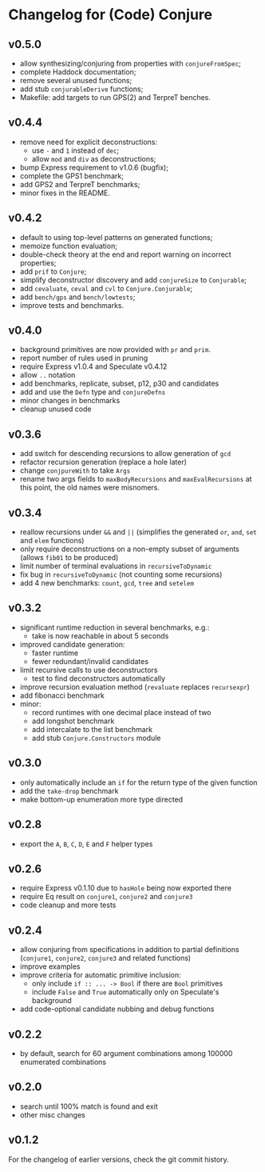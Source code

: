 Changelog for (Code) Conjure
============================


v0.5.0
------

* allow synthesizing/conjuring from properties with `conjureFromSpec`;
* complete Haddock documentation;
* remove several unused functions;
* add stub `conjurableDerive` functions;
* Makefile: add targets to run GPS(2) and TerpreT benches.


v0.4.4
------

* remove need for explicit deconstructions:
	- use `-` and `1` instead of `dec`;
	- allow `mod` and `div` as deconstructions;
* bump Express requirement to v1.0.6 (bugfix);
* complete the GPS1 benchmark;
* add GPS2 and TerpreT benchmarks;
* minor fixes in the README.


v0.4.2
------

* default to using top-level patterns on generated functions;
* memoize function evaluation;
* double-check theory at the end and report warning on incorrect properties;
* add `prif` to `Conjure`;
* simplify deconstructor discovery and add `conjureSize` to `Conjurable`;
* add `cevaluate`, `ceval` and `cvl` to `Conjure.Conjurable`;
* add `bench/gps` and `bench/lowtests`;
* improve tests and benchmarks.


v0.4.0
------

* background primitives are now provided with `pr` and `prim`.
* report number of rules used in pruning
* require Express v1.0.4 and Speculate v0.4.12
* allow `..` notation
* add benchmarks, replicate, subset, p12, p30 and candidates
* add and use the `Defn` type and `conjureDefns`
* minor changes in benchmarks
* cleanup unused code


v0.3.6
------

* add switch for descending recursions
  to allow generation of `gcd`
* refactor recursion generation (replace a hole later)
* change `conjpureWith` to take `Args`
* rename two args fields to `maxBodyRecursions` and `maxEvalRecursions`
  at this point, the old names were misnomers.


v0.3.4
------

* reallow recursions under `&&` and `||`
  (simplifies the generated `or`, `and`, `set` and `elem` functions)
* only require deconstructions on a non-empty subset of arguments
  (allows `fib01` to be produced)
* limit number of terminal evaluations in `recursiveToDynamic`
* fix bug in `recursiveToDynamic` (not counting some recursions)
* add 4 new benchmarks: `count`, `gcd`, `tree` and `setelem`


v0.3.2
------

* significant runtime reduction in several benchmarks, e.g.:
	- take is now reachable in about 5 seconds
* improved candidate generation:
	- faster runtime
	- fewer redundant/invalid candidates
* limit recursive calls to use deconstructors
	- test to find deconstructors automatically
* improve recursion evaluation method (`revaluate` replaces `recursexpr`)
* add fibonacci benchmark
* minor:
	- record runtimes with one decimal place instead of two
	- add longshot benchmark
	- add intercalate to the list benchmark
	- add stub `Conjure.Constructors` module


v0.3.0
------

* only automatically include an `if` for the return type of the given function
* add the `take-drop` benchmark
* make bottom-up enumeration more type directed


v0.2.8
------

* export the `A`, `B`, `C`, `D`, `E` and `F` helper types


v0.2.6
------

* require Express v0.1.10 due to `hasHole` being now exported there
* require Eq result on `conjure1`, `conjure2` and `conjure3`
* code cleanup and more tests


v0.2.4
------

* allow conjuring from specifications in addition to partial definitions
  (`conjure1`, `conjure2`, `conjure3` and related functions)
* improve examples
* improve criteria for automatic primitive inclusion:
	- only include `if :: ... -> Bool` if there are `Bool` primitives
	- include `False` and `True` automatically only on Speculate's background
* add code-optional candidate nubbing and debug functions


v0.2.2
------

* by default, search for 60 argument combinations
  among 100000 enumerated combinations


v0.2.0
------

* search until 100% match is found and exit
* other misc changes


v0.1.2
------

For the changelog of earlier versions, check the git commit history.
